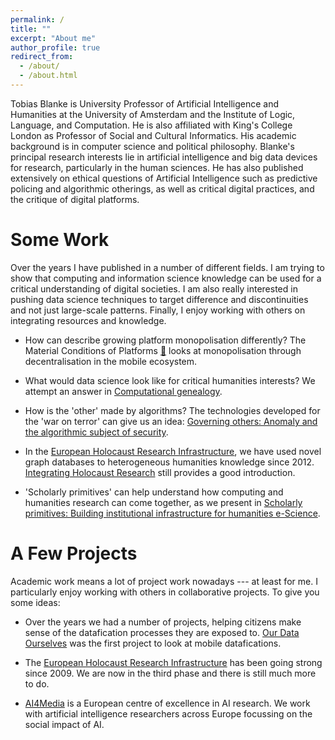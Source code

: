 ```yaml
---
permalink: /
title: ""
excerpt: "About me"
author_profile: true
redirect_from: 
  - /about/
  - /about.html
---
```


Tobias Blanke is University Professor of Artificial Intelligence and Humanities at the University of Amsterdam and the Institute of Logic, Language, and Computation. He is also affiliated with King's College London as Professor of Social and Cultural Informatics. His academic background is in computer science and political philosophy. Blanke's principal research interests lie in artificial intelligence and big data devices for research, particularly in the human sciences. He has also published extensively on ethical questions of Artificial Intelligence such as predictive policing and algorithmic otherings, as well as critical digital practices, and the critique of digital platforms.

Some Work
======

Over the years I have published in a number of different fields. I am trying to show that computing and information science knowledge can be used for a critical understanding of digital societies. I am also really interested in pushing data science techniques to target difference and discontinuities and not just large-scale patterns. Finally, I enjoy working with others on integrating resources and knowledge. 

- How can describe growing platform monopolisation differently? The Material Conditions of Platforms [:closed_book:](https://journals.sagepub.com/doi/pdf/10.1177/2056305120971632) looks at monopolisation through decentralisation in the mobile ecosystem.

- What would data science look like for critical humanities interests? We attempt an answer in [Computational genealogy](https://www.tandfonline.com/doi/full/10.1080/01615440.2019.1684859).

- How is the 'other' made by algorithms? The technologies developed for the 'war on terror' can give us an idea: [Governing others: Anomaly and the algorithmic subject of security](https://www.cambridge.org/core/journals/european-journal-of-international-security/article/abs/governing-others-anomaly-and-the-algorithmic-subject-of-security/).

- In the [European Holocaust Research Infrastructure](http://ehri-project.eu), we have used novel graph databases to heterogeneous humanities knowledge since 2012. [Integrating Holocaust Research](https://www.euppublishing.com/doi/abs/10.3366/ijhac.2013.0080) still provides a good introduction.

- 'Scholarly primitives' can help understand how computing and humanities research can come together, as we present in [Scholarly primitives: Building institutional infrastructure for humanities e-Science](https://www.sciencedirect.com/science/article/abs/pii/S0167739X11001178).



A Few Projects
======

Academic work means a lot of project work nowadays --- at least for me. I particularly enjoy working with others in collaborative projects. To give you some ideas:

- Over the years we had a number of projects, helping citizens make sense of the datafication processes they are exposed to. [Our Data Ourselves](https://gtr.ukri.org/projects?ref=AH%2FL007770%2F1) was the first project to look at mobile datafications.

- The [European Holocaust Research Infrastructure](http://ehri-project.eu) has been going strong since 2009. We are now in the third phase and there is still much more to do.

- [AI4Media](https://www.ai4media.eu/) is a European centre of excellence in AI research. We work with artificial intelligence researchers across Europe focussing on the social impact of AI.
